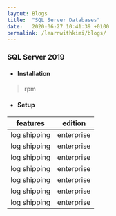 ```yaml
---
layout: Blogs 
title:  "SQL Server Databases"
date:   2020-06-27 10:41:39 +0100
permalink: /learnwithkimi/blogs/
---
```


### SQL Server 2019 

* #### Installation
> rpm
* #### Setup


features | edition 
------ | -----
log shipping | enterprise
log shipping | enterprise
log shipping | enterprise
log shipping | enterprise
log shipping | enterprise
log shipping | enterprise
log shipping | enterprise





